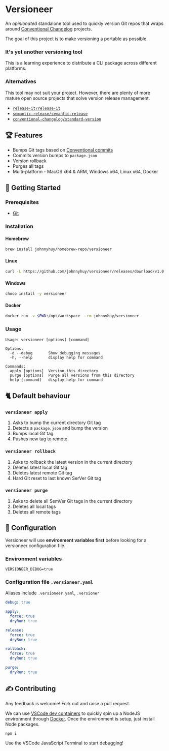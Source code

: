 # Versioneer

An *opinionated* standalone tool used to quickly version Git repos that wraps around [Conventional Changelog](https://github.com/conventional-changelog) projects.

The goal of this project is to make versioning a portable as possible.

### It's yet another versioning tool

This is a learning experience to distribute a CLI package across different platforms.

### Alternatives

This tool may not suit your project. However, there are plenty of more mature open source projects that solve version release management.

- [`release-it/release-it`](https://github.com/release-it/release-it#git)
- [`semantic-release/semantic-release`](https://github.com/semantic-release/semantic-release)
- [`conventional-changelog/standard-version`](https://github.com/conventional-changelog/standard-version)

## 🏆 Features

- Bumps Git tags based on [Conventional commits](https://www.conventionalcommits.org/en/v1.0.0/)
- Commits version bumps to `package.json`
- Version rollback
- Purges all tags
- Multi-platform - MacOS x64 & ARM, Windows x64, Linux x64, Docker

## 🚀 Getting Started


### Prerequisites

- [Git](https://git-scm.com/)

### Installation

#### Homebrew

```bash
brew install johnnyhuy/homebrew-repo/versioneer
```

#### Linux

```bash
curl -L https://github.com/johnnyhuy/versioneer/releases/download/v1.0.0/versioneer-linux-x64.tar.gz -O - | tar -xf /usr/local/bin/versioneer
```

#### Windows

```bash
choco install -y versioneer
```

#### Docker

```bash
docker run -v $PWD:/opt/workspace --rm johnnyhuy/versioneer
```

### Usage

```text
Usage: versioneer [options] [command]

Options:
  -d --debug       Show debugging messages
  -h, --help       display help for command

Commands:
  apply [options]  Version this directory
  purge [options]  Purge all versions from this directory
  help [command]   display help for command
```

## 🐈 Default behaviour

### `versioneer apply`

1. Asks to bump the current directory Git tag
2. Detects a `package.json` and bump the version
3. Bumps local Git tag
4. Pushes new tag to remote

### `versioneer rollback`

1. Asks to rollback the latest version in the current directory
2. Deletes latest local Git tag
3. Deletes latest remote Git tag
4. Hard Git reset to last known SerVer Git tag

### `versioneer purge`

1. Asks to delete all SemVer Git tags in the current directory
2. Deletes all local tags
3. Deletes all remote tags

## 📜 Configuration

Versioneer will use **environment variables first** before looking for a versioneer configuration file.

### Environment variables

```env
VERSIONEER_DEBUG=true
```

### Configuration file `.versioneer.yaml`

Aliases include `.versioneer.yaml`, `.versioner`

```yaml
debug: true

apply:
  force: true
  dryRun: true

release:
  force: true
  dryRun: true

rollback:
  force: true
  dryRun: true

purge:
  dryRun: true
```

## ✍️ Contributing

Any feedback is welcome! Fork out and raise a pull request.

We can use [VSCode dev containers](https://code.visualstudio.com/docs/remote/containers) to quickly spin up a NodeJS environment through [Docker](https://docs.docker.com/get-docker/). Once the environment is setup, just install Node packages.

```bash
npm i
```

Use the VSCode JavaScript Terminal to start debugging!

